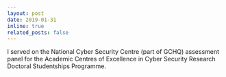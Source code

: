 ```yaml
---
layout: post
date: 2019-01-31
inline: true
related_posts: false
---
```


I served on the National Cyber Security Centre (part of GCHQ) assessment panel for the Academic Centres of Excellence in Cyber Security Research Doctoral Studentships Programme.
